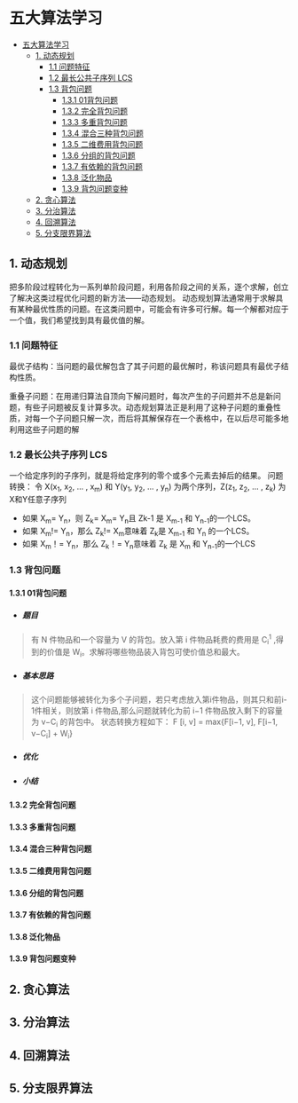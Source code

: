 <!--
author: jimmy<sub></sub>
head:
date: 2018-04-09
title: 五大算法学习
tags: 算法
images: http://pingodata.qiniudn.com/cube1.jpg
category<sub></sub>: 算法
status: publish
summary<sub></sub>: 五大算法学习
-->
# 五大算法学习

<!-- @import "[TOC]" {cmd="toc" depthFrom=1 depthTo=6 orderedList=0} -->
<!-- code_chunk_output -->

* [五大算法学习](#五大算法学习)
	* [1. 动态规划](#1-动态规划)
		* [1.1 问题特征](#11-问题特征)
		* [1.2 最长公共子序列 LCS](#12-最长公共子序列-lcs)
		* [1.3 背包问题](#13-背包问题)
			* [1.3.1 01背包问题](#131-01背包问题)
			* [1.3.2 完全背包问题](#132-完全背包问题)
			* [1.3.3 多重背包问题](#133-多重背包问题)
			* [1.3.4 混合三种背包问题](#134-混合三种背包问题)
			* [1.3.5 二维费用背包问题](#135-二维费用背包问题)
			* [1.3.6 分组的背包问题](#136-分组的背包问题)
			* [1.3.7 有依赖的背包问题](#137-有依赖的背包问题)
			* [1.3.8 泛化物品](#138-泛化物品)
			* [1.3.9 背包问题变种](#139-背包问题变种)
	* [2. 贪心算法](#2-贪心算法)
	* [3. 分治算法](#3-分治算法)
	* [4. 回溯算法](#4-回溯算法)
	* [5. 分支限界算法](#5-分支限界算法)

<!-- /code_chunk_output -->

## 1. 动态规划
把多阶段过程转化为一系列单阶段问题，利用各阶段之间的关系，逐个求解，创立了解决这类过程优化问题的新方法——动态规划。
动态规划算法通常用于求解具有某种最优性质的问题。在这类问题中，可能会有许多可行解。每一个解都对应于一个值，我们希望找到具有最优值的解。
### 1.1 问题特征
最优子结构：当问题的最优解包含了其子问题的最优解时，称该问题具有最优子结构性质。

重叠子问题：在用递归算法自顶向下解问题时，每次产生的子问题并不总是新问题，有些子问题被反复计算多次。动态规划算法正是利用了这种子问题的重叠性质，对每一个子问题只解一次，而后将其解保存在一个表格中，在以后尽可能多地利用这些子问题的解
### 1.2 最长公共子序列 LCS
一个给定序列的子序列，就是将给定序列的零个或多个元素去掉后的结果。
问题转换：
令 X(x<sub>1</sub>, x<sub>2</sub>, ... , x<sub>m</sub>) 和 Y(y<sub>1</sub>, y<sub>2</sub>, ... , y<sub>n</sub>) 为两个序列，Z(z<sub>1</sub>, z<sub>2</sub>, ... , z<sub>k</sub>) 为X和Y任意子序列
+ 如果 X<sub>m</sub>= Y<sub>n</sub>，则 Z<sub>k</sub>= X<sub>m</sub>= Y<sub>n</sub>且 Zk-1 是 X<sub>m-1</sub> 和 Y<sub>n-1</sub>的一个LCS。
+ 如果 X<sub>m</sub>!= Y<sub>n</sub>，那么 Z<sub>k</sub>!= X<sub>m</sub>意味着 Z<sub>k</sub>是 X<sub>m-1</sub> 和 Y<sub>n</sub> 的一个LCS。
+ 如果 X<sub>m</sub>！= Y<sub>n</sub>，那么 Z<sub>k</sub>！= Y<sub>n</sub>意味着 Z<sub>k</sub> 是 X<sub>m</sub> 和 Y<sub>n-1</sub>的一个LCS
### 1.3 背包问题
#### 1.3.1 01背包问题
+ ##### 题目
> 有 N 件物品和一个容量为 V 的背包。放入第 i 件物品耗费的费用是 C<sub>i</sub><sup>1</sup> ,得到的价值是 W<sub>i</sub>。求解将哪些物品装入背包可使价值总和最大。
+ ##### 基本思路
> 这个问题能够被转化为多个子问题，若只考虑放入第i件物品，则其只和前i-1件相关，则放第 i 件物品,那么问题就转化为前 i−1 件物品放入剩下的容量为 v−C<sub>i</sub> 的背包中。
>状态转换方程如下：
>F [i, v] = max{F[i−1, v], F[i−1, v−C<sub>i</sub>] + W<sub>i</sub>}


+ ##### 优化
+ ##### 小结

#### 1.3.2 完全背包问题
#### 1.3.3 多重背包问题
#### 1.3.4 混合三种背包问题
#### 1.3.5 二维费用背包问题
#### 1.3.6 分组的背包问题
#### 1.3.7 有依赖的背包问题
#### 1.3.8 泛化物品
#### 1.3.9 背包问题变种
## 2. 贪心算法
## 3. 分治算法
## 4. 回溯算法
## 5. 分支限界算法
